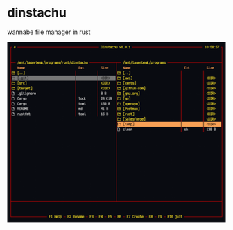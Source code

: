 # dinstachu
wannabe file manager in rust


<img src="https://raw.githubusercontent.com/coltwillcox/dinstachu/master/images/screen-main-0.png" width="801">
